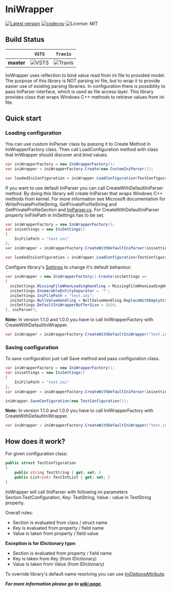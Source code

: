 # IniWrapper
[![Latest version](https://img.shields.io/nuget/v/IniWrapper.svg)](https://www.nuget.org/packages/IniWrapper/) [![codecov](https://codecov.io/gh/Szpi/IniWrapper/branch/master/graph/badge.svg)](https://codecov.io/gh/Szpi/IniWrapper) ![License: MIT](https://img.shields.io/badge/License-MIT-blue.svg)

## Build Status
&nbsp; | `VSTS` | `Travis`
--- | --- | --- 
**master** | ![VSTS](https://iniwrapper.visualstudio.com/_apis/public/build/definitions/9232e33a-db8d-4617-a1b1-8cf3ce4c88f5/3/badge)  | ![Travis](https://travis-ci.org/Szpi/IniWrapper.svg?branch=master)

IniWrapper uses reflection to bind value read from ini file to provided model. The purpose of this library is NOT parsing ini file, but to wrap it to provide easier use of existing parsing libraries. In configuration there is possibility to pass IniParser interface, which is used as file access layer. This library provides class that wraps Windows C++ methods to retrieve values from ini file.
## Quick start
### Loading configuration

You can use custom IniParser class by passing it to Create Method in IniWrapperFactory class. Then call LoadConfiguration method with class that IniWrapper should discover and bind values.
``` csharp
var iniWrapperFactory = new IniWrapperFactory();
var iniWrapper = iniWrapperFactory.Create(new CustomIniParser());

var loadedIniConfiguration = iniWrapper.LoadConfiguration<TestConfiguration>();
```
If you want to use default IniParser you can call CreateWithDefaultIniParser method. By doing this library will create IniParser that wraps Windows C++ methods from kernel. For more information see Microsoft documentation for WritePrivateProfileString, GetPrivateProfileString and GetPrivateProfileSection and [IniParser.cs](https://github.com/Szpi/IniWrapper/blob/master/IniWrapper/IniWrapper/ParserWrapper/IniParser.cs).
For CreateWithDefaultIniParser property IniFilePath in IniSettings has to be set.
``` csharp
var iniWrapperFactory = new IniWrapperFactory();
var inisettings = new IniSettings()
{	
	IniFilePath = "test.ini"
};
var iniWrapper = iniWrapperFactory.CreateWithDefaultIniParser(inisettings);

var loadedIniConfiguration = iniWrapper.LoadConfiguration<TestConfiguration>();
```

Configure library's [Settings](https://github.com/Szpi/IniWrapper/wiki/Settings) to change it's default behaviour.
```csharp
var iniWrapper = new IniWrapperFactory().Create(iniSettings =>
{
  iniSettings.MissingFileWhenLoadingHandling = MissingFileWhenLoadingHandling.ForceLoad;
  iniSettings.EnumerableEntitySeparator = '*';
  iniSettings.IniFilePath = "test.ini";
  iniSettings.NullValueHandling = NullValueHandling.ReplaceWithEmptyString;
  iniSettings.DefaultIniWrapperBufferSize = 1024;
}, iniParser);
```
**Note:**
In version 1.1.0 and 1.0.0 you have to call IniWrapperFactory with CreateWithDefaultIniWrapper.

``` csharp
var iniWrapper = iniWrapperFactory.CreateWithDefaultIniWrapper("test.ini");
```
### Saving configuration
To save configuration just call Save method and pass configuration class.
``` csharp
var iniWrapperFactory = new IniWrapperFactory();
var inisettings = new IniSettings()
{	
	IniFilePath = "test.ini"
};
var iniWrapper = iniWrapperFactory.CreateWithDefaultIniParser(inisettings);

iniWrapper.SaveConfiguration(new TestConfiguration());
```
**Note:**
In version 1.1.0 and 1.0.0 you have to call IniWrapperFactory with CreateWithDefaultIniWrapper.

``` csharp
var iniWrapper = iniWrapperFactory.CreateWithDefaultIniWrapper("test.ini");
```
## How does it work?
For given configuration class:
``` csharp
public struct TestConfiguration
{
    public string TestString { get; set; }
    public List<int> TestIntList { get; set; }
}
```
IniWrapper will call IIniParser with following ini parameters Section:TestConfiguration, Key: TestString, Value : value in TestString
property.

Overall rules:
- Section is evaluated from class / struct name
- Key is evaluated from property / field name
- Value is taken from property / field value

**Exception is for IDictionary type:**
- Section is evaluated from property / field name
- Key is taken from Key (from IDictionary)
- Value is taken from Value (from IDictionary)

To override library's default name resolving you can use [IniOptionsAttribute](https://github.com/Szpi/IniWrapper/wiki/Attributes).

***For more information please go to [wiki page](https://github.com/Szpi/IniWrapper/wiki).***